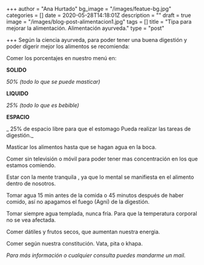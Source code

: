 +++
author = "Ana Hurtado"
bg_image = "/images/featue-bg.jpg"
categories = []
date = 2020-05-28T14:18:01Z
description = ""
draft = true
image = "/images/blog-post-alimentacion1.jpg"
tags = []
title = "Tipa  para mejorar la alimentación. Alimentación ayurveda."
type = "post"

+++
Según la ciencia ayurveda,  para poder tener una buena digestión y poder digerir mejor los alimentos se recomienda:

Comer los porcentajes en nuestro menú en:

**SOLIDO**

 _50% (todo lo que se puede masticar)_

 **LIQUIDO**

 _25% (todo lo que es bebible)_

 **ESPACIO**

_ 25% de espacio libre para que el estomago Pueda realizar las tareas de digestión._

Masticar los alimentos hasta que se hagan agua en la boca.

Comer sin televisión o móvil para poder tener mas concentración  en los que estamos comiendo.

Estar con la mente tranquila , ya que lo mental se manifiesta en el alimento dentro de nosotros.

Tomar agua 15 min antes de la comida o 45 minutos después de haber comido, así no apagamos el fuego (Agni) de la digestión.

Tomar  siempre agua templada, nunca fría. Para que la temperatura corporal no se vea afectada.

Comer dátiles y frutos secos, que aumentan nuestra energia.

 Comer según nuestra constitución. Vata, pita o khapa.

_Para más información o cualquier consulta puedes mandarme un mail._